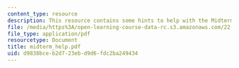 ```yaml
---
content_type: resource
description: This resource contains some hints to help with the Midterm Exam.
file: /media/https%3A/open-learning-course-data-rc.s3.amazonaws.com/22-615-mhd-theory-of-fusion-systems-spring-2007/d9838bceb2d723ebd9d6fdc2ba249434_midterm_help.pdf
file_type: application/pdf
resourcetype: Document
title: midterm_help.pdf
uid: d9838bce-b2d7-23eb-d9d6-fdc2ba249434
---
```

